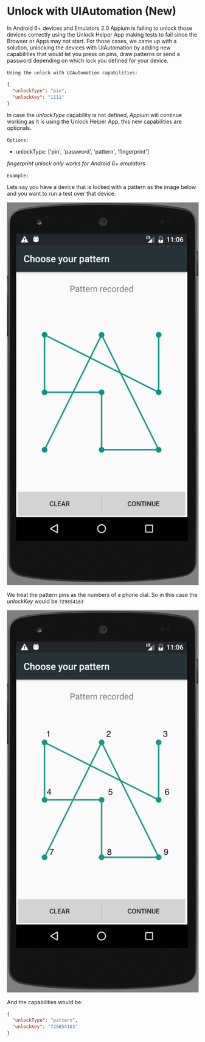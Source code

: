 # Unlock with UIAutomation (New)
In Android 6+ devices and Emulators 2.0 Appium is failing to unlock those devices correctly
using the Unlock Helper App making tests to fail since the Browser or Apps may not start.
For those cases, we came up with a solution, unlocking the devices with UIAutomation by
adding new capabilities that would let you press on pins, draw patterns or send a password
depending on which lock you defined for your device.

`Using the unlock with UIAutomation capabilities:`
```json
{
  "unlockType": "pin",
  "unlockKey": "1111"
}
```
In case the *unlockType*  capability is not defined, *Appium* will continue working as it is using the Unlock Helper App, this new capabilities are optionals.

`Options:`
* unlockType: ['pin',  'password', 'pattern', 'fingerprint']

*fingerprint unlock only works for Android 6+ emulators*


`Example:`

Lets say you have a device that is locked with a pattern  as the image below and you want to run a test over that device.

<img src="https://github.com/appium/appium-android-driver/raw/add-unlock-screenshots/docs/screen1.png" />

We treat the pattern pins as the numbers of a phone dial. So in this case the *unlockKey* would be `729854163`

<img src="https://github.com/appium/appium-android-driver/raw/add-unlock-screenshots/docs/screen2.png" />

And the capabilities would be:
```json
{
  "unlockType": "pattern",
  "unlockKey": "729854163"
}
```
